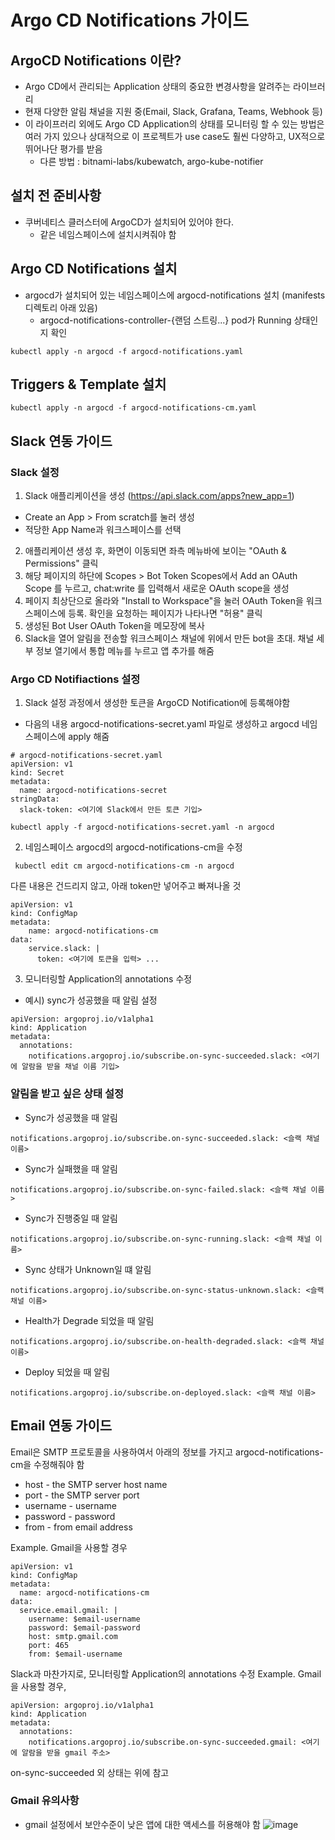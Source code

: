 # Argo CD Notifications 가이드
## ArgoCD Notifications 이란?
- Argo CD에서 관리되는 Application 상태의 중요한 변경사항을 알려주는 라이브러리
- 현재 다양한 알림 채널을 지원 중(Email, Slack, Grafana, Teams, Webhook 등)
- 이 라이프러리 외에도 Argo CD Application의 상태를 모니터링 할 수 있는 방법은 여러 가지 있으나 상대적으로 이 프로젝트가 use case도 훨씬 다양하고, UX적으로 뛰어나단 평가를 받음
  -  다른 방법 : bitnami-labs/kubewatch, argo-kube-notifier

## 설치 전 준비사항
- 쿠버네티스 클러스터에 ArgoCD가 설치되어 있어야 한다. 
  - 같은 네임스페이스에 설치시켜줘야 함

## Argo CD Notifications 설치
- argocd가 설치되어 있는 네임스페이스에 argocd-notifications 설치 (manifests 디렉토리 아래 있음)
  - argocd-notifications-controller-{랜덤 스트링...} pod가 Running 상태인지 확인
```
kubectl apply -n argocd -f argocd-notifications.yaml
```
## Triggers & Template 설치
```
kubectl apply -n argocd -f argocd-notifications-cm.yaml
```
## Slack 연동 가이드
### Slack 설정
1. Slack 애플리케이션을 생성 (https://api.slack.com/apps?new_app=1)
- Create an App > From scratch를 눌러 생성
- 적당한 App Name과 워크스페이스를 선택
2. 애플리케이션 생성 후, 화면이 이동되면 좌측 메뉴바에 보이는 "OAuth & Permissions" 클릭
3. 해당 페이지의 하단에 Scopes > Bot Token Scopes에서 Add an OAuth Scope 를 누르고, chat:write 를 입력해서 새로운 OAuth scope을 생성
4. 페이지 최상단으로 올라와 "Install to Workspace"을 눌러 OAuth Token을 워크스페이스에 등록. 확인을 요청하는 페이지가 나타나면 "허용" 클릭
5. 생성된 Bot User OAuth Token을 메모장에 복사
6. Slack을 열어 알림을 전송할 워크스페이스 채널에 위에서 만든 bot을 초대. 채널 세부 정보 열기에서 통합 메뉴를 누르고 앱 추가를 해줌
### Argo CD Notifiactions 설정
1. Slack 설정 과정에서 생성한 토큰을 ArgoCD Notification에 등록해야함
- 다음의 내용 argocd-notifications-secret.yaml 파일로 생성하고 argocd 네임스페이스에 apply 해줌
```
# argocd-notifications-secret.yaml 
apiVersion: v1 
kind: Secret 
metadata: 
  name: argocd-notifications-secret 
stringData:
  slack-token: <여기에 Slack에서 만든 토큰 기입>
```
```
kubectl apply -f argocd-notifications-secret.yaml -n argocd
```
2. 네임스페이스 argocd의 argocd-notifications-cm을 수정
```
 kubectl edit cm argocd-notifications-cm -n argocd
```
다른 내용은 건드리지 않고, 아래 token만 넣어주고 빠져나올 것
```
apiVersion: v1 
kind: ConfigMap 
metadata: 
    name: argocd-notifications-cm 
data: 
    service.slack: | 
      token: <여기에 토큰을 입력> ...
``` 
3. 모니터링할 Application의 annotations 수정
- 예시) sync가 성공했을 때 알림 설정
```
apiVersion: argoproj.io/v1alpha1
kind: Application
metadata:
  annotations:
    notifications.argoproj.io/subscribe.on-sync-succeeded.slack: <여기에 알람을 받을 채널 이름 기입>
```
### 알림을 받고 싶은 상태 설정
- Sync가 성공했을 때 알림
```
notifications.argoproj.io/subscribe.on-sync-succeeded.slack: <슬랙 채널 이름>
```
- Sync가 실패했을 때 알림
```
notifications.argoproj.io/subscribe.on-sync-failed.slack: <슬랙 채널 이름>
```
- Sync가 진행중일 때 알림
```
notifications.argoproj.io/subscribe.on-sync-running.slack: <슬랙 채널 이름>
```
- Sync 상태가 Unknown일 떄 알림
```
notifications.argoproj.io/subscribe.on-sync-status-unknown.slack: <슬랙 채널 이름>
```
- Health가 Degrade 되었을 때 알림
```
notifications.argoproj.io/subscribe.on-health-degraded.slack: <슬랙 채널 이름>
```
- Deploy 되었을 때 알림
```
notifications.argoproj.io/subscribe.on-deployed.slack: <슬랙 채널 이름>
```

## Email 연동 가이드
Email은 SMTP 프로토콜을 사용하여서 아래의 정보를 가지고 argocd-notifications-cm을 수정해줘야 함
- host - the SMTP server host name
- port - the SMTP server port
- username - username
- password - password
- from - from email address

Example. Gmail을 사용할 경우
```
apiVersion: v1
kind: ConfigMap
metadata:
  name: argocd-notifications-cm
data:
  service.email.gmail: |
    username: $email-username
    password: $email-password
    host: smtp.gmail.com
    port: 465
    from: $email-username
```

Slack과 마찬가지로, 모니터링할 Application의 annotations 수정
Example. Gmail을 사용할 경우, 
```
apiVersion: argoproj.io/v1alpha1
kind: Application
metadata:
  annotations:
    notifications.argoproj.io/subscribe.on-sync-succeeded.gmail: <여기에 알람을 받을 gmail 주소>
```
on-sync-succeeded 외 상태는 위에 참고

### Gmail 유의사항
- gmail 설정에서 보안수준이 낮은 앱에 대한 액세스를 허용해야 함
![image](https://user-images.githubusercontent.com/36444454/166196912-7227e68c-2717-46e0-9a12-9b6836df634e.png)
